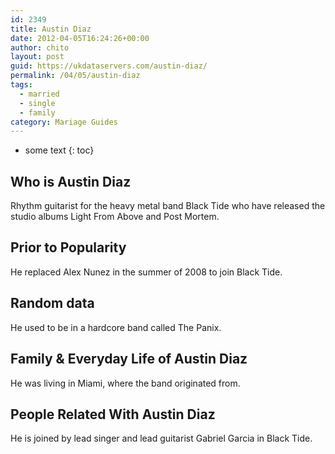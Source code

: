 ```yaml
---
id: 2349
title: Austin Diaz
date: 2012-04-05T16:24:26+00:00
author: chito
layout: post
guid: https://ukdataservers.com/austin-diaz/
permalink: /04/05/austin-diaz  
tags:
  - married
  - single
  - family
category: Mariage Guides
---
```


* some text
{: toc}


## Who is  Austin Diaz
                  
                  
                  
Rhythm guitarist for the heavy metal band Black Tide who have released the studio albums Light From Above and Post Mortem.
                  
                
                
                
## Prior to Popularity 
                  
                  
                  
He replaced Alex Nunez in the summer of 2008 to join Black Tide.
                  
                
                
                
## Random data 
                  
                  
                  
He used to be in a hardcore band called The Panix.
                  
                
                
                
## Family & Everyday Life of Austin Diaz
                  
                  
                  
He was living in Miami, where the band originated from.
                  
                
                
                
## People Related With  Austin Diaz
                  
                  
                  
He is joined by lead singer and lead guitarist Gabriel Garcia in Black Tide.
                  
                
              
            
          
          
          
    
    
  

